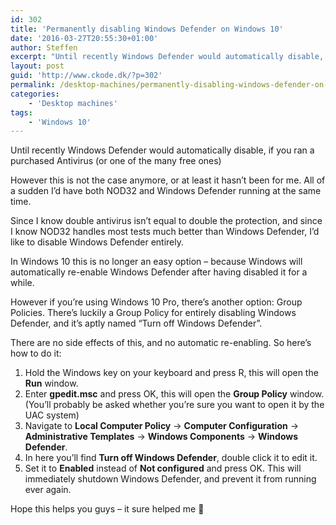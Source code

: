 ```yaml
---
id: 302
title: 'Permanently disabling Windows Defender on Windows 10'
date: '2016-03-27T20:55:30+01:00'
author: Steffen
excerpt: "Until recently Windows Defender would automatically disable, if you ran a purchased Antivirus (or one of the many free ones)\r\n\r\nHowever this is not the case anymore, or at least it hasn't been for me. \r\n\r\nHere's how to permanently disable Windows Defender, so you can rely on your purchased Antivirus alone."
layout: post
guid: 'http://www.ckode.dk/?p=302'
permalink: /desktop-machines/permanently-disabling-windows-defender-on-windows-10/
categories:
    - 'Desktop machines'
tags:
    - 'Windows 10'
---
```


Until recently Windows Defender would automatically disable, if you ran a purchased Antivirus (or one of the many free ones)

However this is not the case anymore, or at least it hasn’t been for me. All of a sudden I’d have both NOD32 and Windows Defender running at the same time.

Since I know double antivirus isn’t equal to double the protection, and since I know NOD32 handles most tests much better than Windows Defender, I’d like to disable Windows Defender entirely.

In Windows 10 this is no longer an easy option – because Windows will automatically re-enable Windows Defender after having disabled it for a while.

However if you’re using Windows 10 Pro, there’s another option: Group Policies. There’s luckily a Group Policy for entirely disabling Windows Defender, and it’s aptly named “Turn off Windows Defender”.

There are no side effects of this, and no automatic re-enabling. So here’s how to do it:

1. Hold the Windows key on your keyboard and press R, this will open the **Run** window.
2. Enter **gpedit.msc** and press OK, this will open the **Group Policy** window. (You’ll probably be asked whether you’re sure you want to open it by the UAC system)
3. Navigate to **Local Computer Policy** -&gt; **Computer Configuration** -&gt; **Administrative Templates** -&gt; **Windows Components** -&gt; **Windows Defender**.
4. In here you’ll find **Turn off Windows Defender**, double click it to edit it.
5. Set it to **Enabled** instead of **Not configured** and press OK. This will immediately shutdown Windows Defender, and prevent it from running ever again.

Hope this helps you guys – it sure helped me 🙂